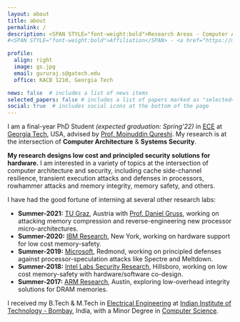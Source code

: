 ```yaml
---
layout: about
title: about
permalink: /
description: <SPAN STYLE="font-weight:bold">Research Areas - Computer Architecture and Security.</SPAN><br> <a href="https://memlab.ece.gatech.edu/">Memory Systems Lab</a>, <a href="https://www.ece.gatech.edu/">Georgia Tech</a>.
#<SPAN STYLE="font-weight:bold">Affiliation</SPAN> - <a href="https://memlab.ece.gatech.edu/">Memory Systems Lab</a>, <a href="https://www.ece.gatech.edu/">Georgia Tech</a>. <br><SPAN STYLE="font-weight:bold">Interests</SPAN> - Computer Architecture and Security.     

profile:
  align: right
  image: gs.jpg
  email: gururaj.s@gatech.edu 
  office: KACB 1210, Georgia Tech

news: false  # includes a list of news items
selected_papers: false # includes a list of papers marked as "selected={true}"
social: true  # includes social icons at the bottom of the page
---
```


I am a final-year PhD Student  *(expected graduation: Spring'22)* in [ECE](https://www.ece.gatech.edu/) at [Georgia Tech](http://www.gatech.edu/), USA, advised by [Prof. Moinuddin Qureshi](https://www.cc.gatech.edu/~moin/). My research is at the intersection of **Computer Architecture** & **Systems Security**.

**My research designs low cost and principled security solutions for hardware.** I am interested in a variety of topics at the intersection of computer architecture and security, including cache side-channel resilience, transient execution attacks and defenses in processors, rowhammer attacks and memory integrity, memory safety, and others.

I have had the good fortune of interning at several other research labs:  
* **Summer-2021:** [TU Graz](https://www.iaik.tugraz.at/), Austria with [Prof. Daniel Gruss](https://gruss.cc/), working on attacking memory compression and reverse-engineering new processor micro-architectures.
* **Summer-2020:** [IBM Research](https://researcher.watson.ibm.com/researcher/view_group.php?id=2720), New York, working on hardware support for low cost memory-safety.
* **Summer-2019:** [Microsoft](https://www.microsoft.com/en-us/research/), Redmond, working on principled defenses against processor-speculation attacks like Spectre and Meltdown.
* **Summer-2018:** [Intel Labs Security Research](https://www.intel.com/content/www/us/en/research/overview.html), Hillsboro, working on low cost memory-safety with hardware/software co-design.
* **Summer-2017:** [ARM Research](https://www.arm.com/resources/research), Austin, exploring low-overhead integrity solutions for DRAM memories.

I received my B.Tech & M.Tech in [Electrical Engineering](http://www.ee.iitb.ac.in/) at [Indian Institute of Technology - Bombay](http://www.iitb.ac.in/), India, with a Minor Degree in [Computer Science](http://www.cse.iitb.ac.in/).
